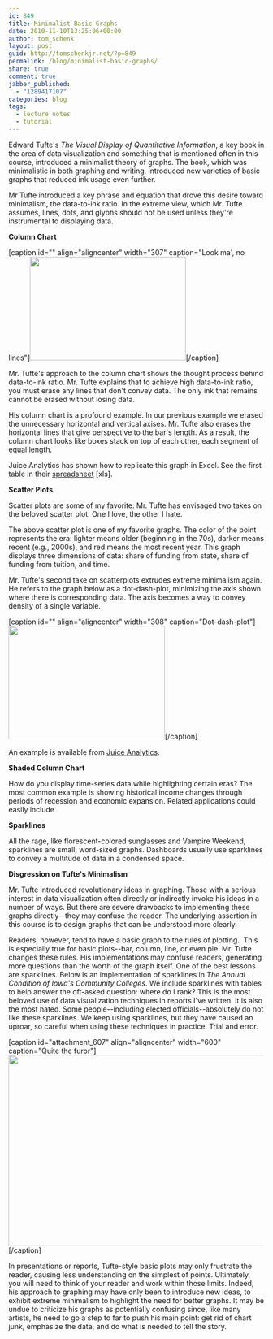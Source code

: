 ```yaml
---
id: 849
title: Minimalist Basic Graphs
date: 2010-11-10T13:25:06+00:00
author: tom_schenk
layout: post
guid: http://tomschenkjr.net/?p=849
permalink: /blog/minimalist-basic-graphs/
share: true
comment: true
jabber_published:
  - "1289417107"
categories: blog 
tags:
  - lecture notes
  - tutorial
---
```

Edward Tufte's <em>The Visual Display of Quantitative Information</em>, a key book in the area of data visualization and something that is mentioned often in this course, introduced a minimalist theory of graphs. The book, which was minimalistic in both graphing and writing, introduced new varieties of basic graphs that reduced ink usage even further.

Mr Tufte introduced a key phrase and equation that drove this desire toward minimalism, the data-to-ink ratio. In the extreme view, which Mr. Tufte assumes, lines, dots, and glyphs should not be used unless they're instrumental to displaying data.

<strong>Column Chart</strong>

[caption id="" align="aligncenter" width="307" caption="Look ma&#039;, no lines"]<strong><a href="http://media.juiceanalytics.com/images/Columnwithoverlay.gif"><img title="Tufte's Column Chart" src="http://media.juiceanalytics.com/images/Columnwithoverlay.gif" alt="" width="307" height="204" /></a></strong>[/caption]

<!--more-->Mr. Tufte's approach to the column chart shows the thought process behind data-to-ink ratio. Mr. Tufte explains that to achieve high data-to-ink ratio, you must erase any lines that don't convey data. The only ink that remains cannot be erased without losing data.

His column chart is a profound example. In our previous example we erased the unnecessary horizontal and vertical axises. Mr. Tufte also erases the horizontal lines that give perspective to the bar's length. As a result, the column chart looks like boxes stack on top of each other, each segment of equal length.

Juice Analytics has shown how to replicate this graph in Excel. See the first table in their <a href="http://media.juiceanalytics.com/downloads/TufteChartsbyJuice.xls">spreadsheet</a> [xls].

<strong>Scatter Plots</strong>

Scatter plots are some of my favorite. Mr. Tufte has envisaged two takes on the beloved scatter plot. One I love, the other I hate.

The above scatter plot is one of my favorite graphs. The color of the point represents the era: lighter means older (beginning in the 70s), darker means recent (e.g., 2000s), and red means the most recent year. This graph displays three dimensions of data: share of funding from state, share of funding from tuition, and time.

Mr. Tufte's second take on scatterplots extrudes extreme minimalism again. He refers to the graph below as a dot-dash-plot, minimizing the axis shown where there is corresponding data. The axis becomes a way to convey density of a single variable.

[caption id="" align="aligncenter" width="308" caption="Dot-dash-plot"]<a href="http://media.juiceanalytics.com/images/Dotchartwithdist.gif"><img title="Dot-dash-plot" src="http://media.juiceanalytics.com/images/Dotchartwithdist.gif" alt="" width="308" height="223" /></a>[/caption]

An example is available from <a href="http://media.juiceanalytics.com/downloads/TufteChartsbyJuice.xls">Juice Analytics</a>.

<strong>Shaded Column Chart</strong>

How do you display time-series data while highlighting certain eras? The most common example is showing historical income changes through periods of recession and economic expansion. Related applications could easily include <strong>
</strong>

<strong>Sparklines</strong>

All the rage, like florescent-colored sunglasses and Vampire Weekend, sparklines are small, word-sized graphs. Dashboards usually use sparklines to convey a multitude of data in a condensed space.

<strong>Disgression on Tufte's Minimalism</strong>

Mr. Tufte introduced revolutionary ideas in graphing. Those with a serious interest in data visualization often directly or indirectly invoke his ideas in a number of ways. But there are severe drawbacks to implementing these graphs directly--they may confuse the reader. The underlying assertion in this course is to design graphs that can be understood more clearly.

Readers, however, tend to have a basic graph to the rules of plotting.  This is especially true for basic plots--bar, column, line, or even pie. Mr. Tufte changes these rules. His implementations may confuse readers, generating more questions than the worth of the graph itself. One of the best lessons are sparklines. Below is an implementation of sparklines in <em>The Annual Condition of Iowa's Community Colleges</em>. We include sparklines with tables to help answer the oft-asked question: where do I rank? This is the most beloved use of data visualization techniques in reports I've written. It is also the most hated. Some people--including elected officials--absolutely do not like these sparklines. We keep using sparklines, but they have caused an uproar, so careful when using these techniques in practice. Trial and error.

[caption id="attachment_607" align="aligncenter" width="600" caption="Quite the furor"]<a href="http://tomschenkjr.net/wordpress/wp-content/uploads/2010/03/sparkline-table.png"><img class="size-full wp-image-607" title="sparkline-table" src="http://tomschenkjr.net/wordpress/wp-content/uploads/2010/03/sparkline-table.png" alt="" width="600" height="376" /></a>[/caption]

In presentations or reports, Tufte-style basic plots may only frustrate the reader, causing less understanding on the simplest of points. Ultimately, you will need to think of your reader and work within those limits. Indeed, his approach to graphing may have only been to introduce new ideas, to exhibit extreme minimalism to highlight the need for better graphs. It may be undue to criticize his graphs as potentially confusing since, like many artists, he need to go a step to far to push his main point: get rid of chart junk, emphasize the data, and do what is needed to tell the story.<strong>
</strong>